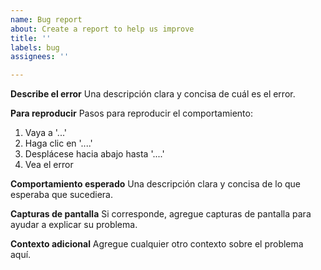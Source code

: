 ```yaml
---
name: Bug report
about: Create a report to help us improve
title: ''
labels: bug
assignees: ''

---
```


**Describe el error** 
Una descripción clara y concisa de cuál es el error.

**Para reproducir**
Pasos para reproducir el comportamiento:
1. Vaya a '...'
2. Haga clic en '....'
3. Desplácese hacia abajo hasta '....'
4. Vea el error

**Comportamiento esperado**
Una descripción clara y concisa de lo que esperaba que sucediera.

**Capturas de pantalla**
Si corresponde, agregue capturas de pantalla para ayudar a explicar su problema.

**Contexto adicional** 
Agregue cualquier otro contexto sobre el problema aquí.

